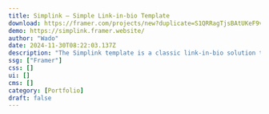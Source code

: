 ```yaml
---
title: Simplink — Simple Link-in-bio Template
download: https://framer.com/projects/new?duplicate=S1QRRagTjsBAtUKeF9vp&via=wado&duplicateType=siteTemplate
demo: https://simplink.framer.website/
author: "Wado"
date: 2024-11-30T08:22:03.137Z
description: "The Simplink template is a classic link-in-bio solution that helps to organize and share your links across all major social media platforms. Simplify your digital presence with ease and elegance"
ssg: ["Framer"]
css: []
ui: []
cms: []
category: [Portfolio]
draft: false
---
```

